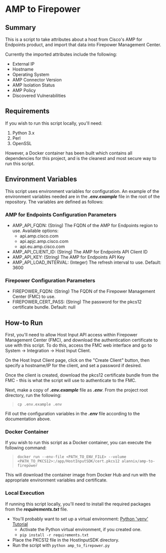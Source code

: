 # AMP to Firepower

## Summary

This is a script to take attributes about a host from Cisco's AMP for Endpoints product, and import that data into Firepower Management Center.

Currently the imported attributes include the following:

- External IP
- Hostname
- Operating System
- AMP Connector Version
- AMP Isolation Status
- AMP Policy
- Discovered Vulnerabilities

## Requirements

If you wish to run this script locally, you'll need:

1. Python 3.x
2. Perl
3. OpenSSL

However, a Docker container has been built which contains all dependencies for this project, and is the cleanest and most secure way to run this script.

## Environment Variables

This script uses environment variables for configuration.  An example of the environment variables needed are in the ***.env.example*** file in the root of the repository.  The variables are defined as follows:

### AMP for Endpoints Configuration Parameters
- AMP_API_FQDN: (String) The FQDN of the AMP for Endpoints region to use. Available options:
  - api.amp.cisco.com
  - api.apjc.amp.cisco.com
  - api.eu.amp.cisco.com
- AMP_API_CLIENT_ID: (String) The AMP for Endpoints API Client ID
- AMP_API_KEY: (String) The AMP for Endpoints API Key
- AMP_API_LOAD_INTERVAL: (Integer) The refresh interval to use. Default: 3600

### Firepower Configuration Parameters
- FIREPOWER_FQDN: (String) The FQDN of the Firepower Management Center (FMC) to use.
- FIREPOWER_CERT_PASS: (String) The password for the pkcs12 certificate bundle. Default: null

## How-to Run

First, you'll need to allow Host Input API access within Firepower Management Center (FMC), and download the authentication certificate to use with this script.  To do this, access the FMC web interface and go to System -> Integration -> Host Input Client.

On the Host Input Client page, click on the "Create Client" button, then specify a hostname/IP for the client, and set a password if desired.

Once the client is created, download the pkcs12 certificate bundle from the FMC - this is what the script will use to authenticate to the FMC.

Next, make a copy of ***.env.example*** file as ***.env***.  From the project root directory, run the following:

>```cp .env.example .env```

Fill out the configuration variables in the ***.env*** file according to the documentation above.

### Docker Container

If you wish to run this script as a Docker container, you can execute the following command:

>```docker run --env-file <PATH_TO_ENV_FILE> --volume <PATH_TO_PKCS12>:/app/HostInputSDK/cert.pkcs12 alannix/amp-to-firepower```

This will download the container image from Docker Hub and run with the appropriate environment variables and certificate.

### Local Execution

If running this script locally, you'll need to install the required packages from the ***requirements.txt*** file.
  * You'll probably want to set up a virtual environment: [Python 'venv' Tutorial](https://docs.python.org/3/tutorial/venv.html)
    * Activate the Python virtual environment, if you created one.
    * ```pip install -r requirements.txt```
  * Place the PKCS12 file in the HostInputSDK directory.
  * Run the script with ```python amp_to_firepower.py```
